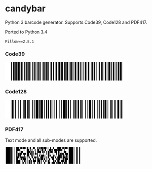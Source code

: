 # candybar
Python 3 barcode generator. Supports Code39, Code128 and PDF417.

Ported to Python 3.4

```
Pillow==2.8.1
```

### Code39
![Code128](/tests/test3.png)

### Code128
![Code128](/tests/test1.png)

### PDF417
Text mode and all sub-modes are supported.

![PDF417](/tests/test_pdf_417_1.png)
